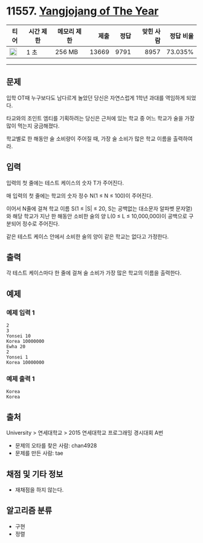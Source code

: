 # 11557. [Yangjojang of The Year](https://www.acmicpc.net/problem/11557)

| 티어 | 시간 제한 | 메모리 제한 | 제출 | 정답 | 맞힌 사람 | 정답 비율 |
|---|---|---|---:|---:|---:|---:|
| <img src="https://static.solved.ac/tier_small/5.svg" width="20px" /> | 1 초 | 256 MB | 13669 | 9791 | 8957 | 73.035% |

---

## 문제

입학 OT때 누구보다도 남다르게 놀았던 당신은 자연스럽게 1학년 과대를 역임하게 되었다.

타교와의 조인트 엠티를 기획하려는 당신은 근처에 있는 학교 중 어느 학교가 술을 가장 많이 먹는지 궁금해졌다.

학교별로 한 해동안 술 소비량이 주어질 때, 가장 술 소비가 많은 학교 이름을 출력하여라.

## 입력

입력의 첫 줄에는 테스트 케이스의 숫자 T가 주어진다.

매 입력의 첫 줄에는 학교의 숫자 정수 N(1 ≤ N ≤ 100)이 주어진다.

이어서 N줄에 걸쳐 학교 이름 S(1 ≤ |S| ≤ 20, S는 공백없는 대소문자 알파벳 문자열)와 해당 학교가 지난 한 해동안 소비한 술의 양 L(0 ≤ L ≤ 10,000,000)이 공백으로 구분되어 정수로 주어진다.

같은 테스트 케이스 안에서 소비한 술의 양이 같은 학교는 없다고 가정한다.

## 출력

각 테스트 케이스마다 한 줄에 걸쳐 술 소비가 가장 많은 학교의 이름을 출력한다.

## 예제

### 예제 입력 1

```
2
3
Yonsei 10
Korea 10000000
Ewha 20
2
Yonsei 1
Korea 10000000
```

### 예제 출력 1

```
Korea
Korea
```

## 출처

University
\> 
연세대학교
\> 
2015 연세대학교 프로그래밍 경시대회
A번

- 문제의 오타를 찾은 사람: chan4928
- 문제를 만든 사람: tae

## 채점 및 기타 정보

- 재채점을 하지 않는다.

## 알고리즘 분류

- 구현
- 정렬

